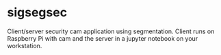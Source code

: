 # sigsegsec
Client/server security cam application using segmentation. Client runs on Raspberry Pi with cam and the server in a jupyter notebook on your workstation. 
